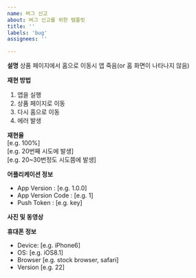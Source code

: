 ```yaml
---
name: 버그 신고
about: 버그 신고를 위한 템플릿
title: ''
labels: 'bug'
assignees: ''

---
```


**설명**
상품 페이지에서 홈으로 이동시 앱 죽음(or 홈 화면이 나타나지 않음)

**재현 방법**
1. 앱을 실행
2. 상품 페이지로 이동
3. 다시 홈으로 이동
4. 에러 발생

**재현율**  
[e.g. 100%]  
[e.g. 20번째 시도에 발생]  
[e.g. 20~30번정도 시도쯤에 발생]  

**어플리케이션 정보**
 - App Version : [e.g. 1.0.0]
 - App Version Code : [e.g. 1]
 - Push Token : [e.g. key]

**사진 및 동영상**

**휴대폰 정보**
 - Device: [e.g. iPhone6]
 - OS: [e.g. iOS8.1]
 - Browser [e.g. stock browser, safari]
 - Version [e.g. 22]

